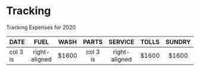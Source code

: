 # Tracking
Tracking Expenses for 2020

| DATE        | FUEL        | WASH        | PARTS        | SERVICE        | TOLLS        | SUNDRY        |
| ----------- |:-----------:|:-----------:|:------------:|:--------------:| :-----------:|:-------------:|
| col 3 is      | right-aligned | $1600 | col 3 is      | right-aligned | $1600 |$1600 |
